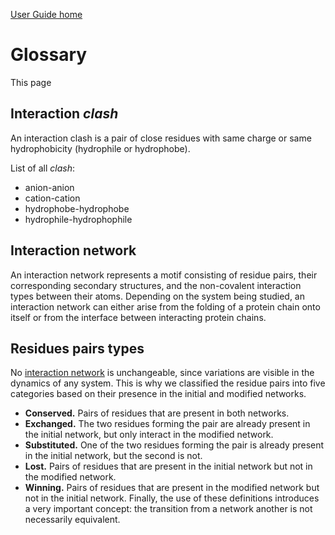 [User Guide home](Manual.md)
# Glossary 

This page

## Interaction *clash*

An interaction clash is a pair of close residues with same charge or same hydrophobicity (hydrophile or hydrophobe).

List of all *clash*:

- anion-anion
- cation-cation
- hydrophobe-hydrophobe
- hydrophile-hydrophophile



## Interaction network

An interaction network represents a motif consisting of residue pairs, their corresponding secondary structures, and the non-covalent interaction types between their atoms. Depending on the system being studied, an interaction network can either arise from the folding of a protein chain onto itself or from the interface between interacting protein chains.



## Residues pairs types

No [interaction network](#interaction-network) is unchangeable, since variations are visible in the dynamics of any system. This is why we classified the residue pairs into five categories based on their presence in the initial and modified networks.

- **Conserved.** Pairs of residues that are present in both networks.
- **Exchanged.** The two residues forming the pair are already present in the initial network, but only interact in the modified network.
- **Substituted.** One of the two residues forming the pair is already present in the initial network, but the second is not.
- **Lost.** Pairs of residues that are present in the initial network but not in the modified network.
- **Winning.** Pairs of residues that are present in the modified network but not in the initial network. Finally, the use of these definitions introduces a very important concept: the transition from a network another is not necessarily equivalent.

